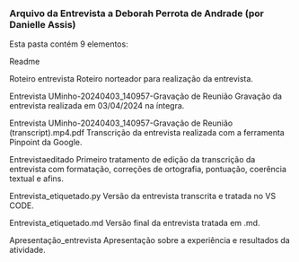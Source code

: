 ### Arquivo da Entrevista a Deborah Perrota de Andrade (por Danielle Assis)
Esta pasta contém 9 elementos:

Readme

Roteiro entrevista
Roteiro norteador para realização da entrevista.

Entrevista UMinho-20240403_140957-Gravação de Reunião
Gravação da entrevista realizada em 03/04/2024 na íntegra.

Entrevista UMinho-20240403_140957-Gravação de Reunião (transcript).mp4.pdf
Transcrição da entrevista realizada com a ferramenta Pinpoint da Google.

Entrevistaeditado
Primeiro tratamento de edição da transcrição da entrevista com formatação, correções de ortografia, pontuação, coerência textual e afins.

Entrevista_etiquetado.py
Versão da entrevista transcrita e tratada no VS CODE.

Entrevista_etiquetado.md
Versão final da entrevista tratada em .md.

Apresentação_entrevista
Apresentação sobre a experiência e resultados da atividade.
